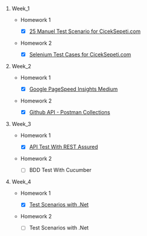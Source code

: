 1. Week_1 

    - Homework 1

       - [X] [25 Manuel Test Scenario for CicekSepeti.com](https://github.com/ciceksepetibootcamp/EbubekirAycibin_Homework/blob/main/Week_1/Homework-1)

    - Homework 2

       - [X] [Selenium Test Cases for CicekSepeti.com](https://github.com/ciceksepetibootcamp/EbubekirAycibin_Homework/tree/main/Week_1/Homework-2)
2. Week_2

    - Homework 1

      - [X] [Google PageSpeed Insights Medium](https://github.com/ciceksepetibootcamp/EbubekirAycibin_Homework/blob/main/Week_2/Homework-1)
    - Homework 2

      - [X] [Github API - Postman Collections](https://github.com/ciceksepetibootcamp/EbubekirAycibin_Homework/tree/main/Week_2/Homework-2)
    
3. Week_3
    - Homework 1

      - [X] [API Test With REST Assured](https://github.com/ciceksepetibootcamp/EbubekirAycibin_Homework/tree/main/Week_3/Homework-1)
    - Homework 2

      - [ ] BDD Test With Cucumber
3. Week_4
   - Homework 1

      - [X] [Test Scenarios with .Net](https://github.com/ciceksepetibootcamp/EbubekirAycibin_Homework/tree/main/Week_4/dotnet-ciceksepeti)
   - Homework 2

      - [ ] Test Scenarios with .Net
